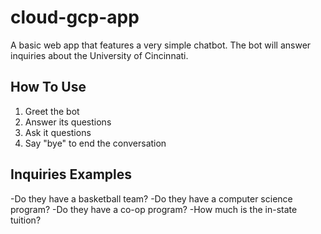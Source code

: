 # cloud-gcp-app
A basic web app that features a very simple chatbot. The bot will answer inquiries about the University of Cincinnati.

## How To Use
1. Greet the bot
2. Answer its questions
3. Ask it questions
4. Say "bye" to end the conversation

## Inquiries Examples
-Do they have a basketball team?
-Do they have a computer science program?
-Do they have a co-op program?
-How much is the in-state tuition?